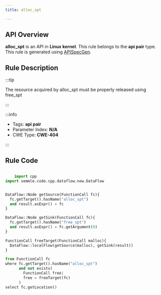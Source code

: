 ```yaml
---
title: alloc_spt

---
```



## API Overview
**alloc_spt** is an API in **Linux kernel**. This rule belongs to the **api pair** type. This rule is generated using [APISpecGen](../../tools/APISpecGen).
## Rule Description

:::tip

The resource acquired by alloc_spt must be properly released using free_spt

:::

:::info

- Tags: **api pair**
- Parameter Index: **N/A**
- CWE Type: **CWE-404**

:::

## Rule Code
```python

    import cpp
import semmle.code.cpp.dataflow.new.DataFlow


DataFlow::Node getSource(FunctionCall fc){
  fc.getTarget().hasName("alloc_spt")
  and result.asExpr() = fc
}

DataFlow::Node getSink(FunctionCall fc){
  fc.getTarget().hasName("free_spt")
  and result.asExpr() = fc.getArgument(0)
}

FunctionCall freeTarget(FunctionCall malloc){
  DataFlow::localFlow(getSource(malloc), getSink(result))
}

from FunctionCall fc
where fc.getTarget().hasName("alloc_spt")
      and not exists(
        FunctionCall free| 
        free = freeTarget(fc)
      )
select fc.getLocation()

    
```